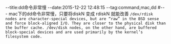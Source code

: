--title:dd命令非常慢
--date:2015-12-22 12:48:15
--tag:command,mac,dd
#---
mac下的dd命令非常慢，只要将diskN 变成 rdiskN 就能改善
`/dev/rdisk nodes are character-special devices, but are “raw” in the BSD sense and force block-aligned I/O. They are closer to the physical disk than the buffer cache. /dev/disk nodes, on the other hand, are buffered block-special devices and are used primarily by the kernel’s filesystem code.`
